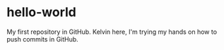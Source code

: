 # hello-world
My first repository in GitHub.
Kelvin here, I'm trying my hands on how to push commits in GitHub.
